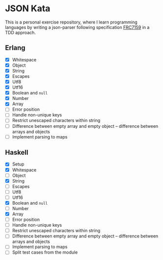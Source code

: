 # JSON Kata

This is a personal exercise repository, where I learn programming languages by writing a json-parser following specification [FRC7159](https://tools.ietf.org/html/rfc7159) in a TDD approach.

## Erlang

- [x] Whitespace
- [x] Object
- [x] String
- [x] Escapes
- [x] Utf8
- [x] Utf16
- [x] Boolean and `null`
- [x] Number
- [x] Array
- [ ] Error position
- [ ] Handle non-unique keys
- [ ] Restrict unescaped characters within string
- [ ] Difference between empty array and empty object – difference between arrays and objects
- [ ] Implement parsing to maps

## Haskell

- [x] Setup
- [x] Whitespace
- [ ] Object
- [x] String
- [ ] Escapes
- [ ] Utf8
- [ ] Utf16
- [x] Boolean and `null`
- [ ] Number
- [x] Array
- [ ] Error position
- [ ] Handle non-unique keys
- [ ] Restrict unescaped characters within string
- [ ] Difference between empty array and empty object – difference between arrays and objects
- [ ] Implement parsing to maps
- [ ] Split test cases from the module